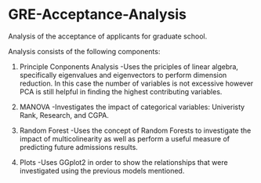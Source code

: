 # GRE-Acceptance-Analysis
Analysis of the acceptance of applicants for graduate school.

Analysis consists of the following components:

1) Principle Conponents Analysis
  -Uses the priciples of linear algebra, specifically eigenvalues and eigenvectors to perform dimension reduction. In this case the number of variables is not excessive however PCA is still helpful in finding the highest contributing variables.
  
2) MANOVA
  -Investigates the impact of categorical variables: Univeristy Rank, Research, and CGPA.
  
3) Random Forest
  -Uses the concept of Random Forests to investigate the impact of multicolinearity as well as perform a useful measure of predicting future admissions results.

4) Plots
  -Uses GGplot2 in order to show the relationships that were investigated using the previous models mentioned.
